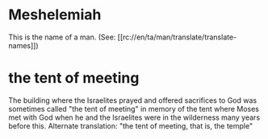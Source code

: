 # Meshelemiah

This is the name of a man. (See: [[rc://en/ta/man/translate/translate-names]])


# the tent of meeting

The building where the Israelites prayed and offered sacrifices to God was sometimes called "the tent of meeting" in memory of the tent where Moses met with God when he and the Israelites were in the wilderness many years before this. Alternate translation: "the tent of meeting, that is, the temple"